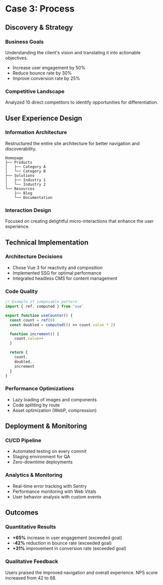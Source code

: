# Case 3: Process

## Discovery & Strategy

### Business Goals
Understanding the client's vision and translating it into actionable objectives.

- Increase user engagement by 50%
- Reduce bounce rate by 30%
- Improve conversion rate by 25%

### Competitive Landscape
Analyzed 10 direct competitors to identify opportunities for differentiation.

## User Experience Design

### Information Architecture
Restructured the entire site architecture for better navigation and discoverability.

```
Homepage
├── Products
│   ├── Category A
│   └── Category B
├── Solutions
│   ├── Industry 1
│   └── Industry 2
└── Resources
    ├── Blog
    └── Documentation
```

### Interaction Design
Focused on creating delightful micro-interactions that enhance the user experience.

## Technical Implementation

### Architecture Decisions
- Chose Vue 3 for reactivity and composition
- Implemented SSG for optimal performance
- Integrated headless CMS for content management

### Code Quality
```javascript
// Example of composable pattern
import { ref, computed } from 'vue'

export function useCounter() {
  const count = ref(0)
  const doubled = computed(() => count.value * 2)

  function increment() {
    count.value++
  }

  return {
    count,
    doubled,
    increment
  }
}
```

### Performance Optimizations
- Lazy loading of images and components
- Code splitting by route
- Asset optimization (WebP, compression)

## Deployment & Monitoring

### CI/CD Pipeline
- Automated testing on every commit
- Staging environment for QA
- Zero-downtime deployments

### Analytics & Monitoring
- Real-time error tracking with Sentry
- Performance monitoring with Web Vitals
- User behavior analysis with custom events

## Outcomes

### Quantitative Results
- **+65%** increase in user engagement (exceeded goal)
- **-42%** reduction in bounce rate (exceeded goal)
- **+31%** improvement in conversion rate (exceeded goal)

### Qualitative Feedback
Users praised the improved navigation and overall experience. NPS score increased from 42 to 68.
